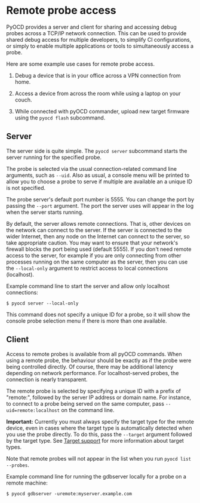 Remote probe access
===================

PyOCD provides a server and client for sharing and accessing debug probes across a TCP/IP
network connection. This can be used to provide shared debug access for multiple developers, to
simplify CI configurations, or simply to enable multiple applications or tools to simultaneously
access a probe.

Here are some example use cases for remote probe access.

1. Debug a device that is in your office across a VPN connection from home.

2. Access a device from across the room while using a laptop on your couch.

3. While connected with pyOCD commander, upload new target firmware using the `pyocd flash`
    subcommand.


Server
------

The server side is quite simple. The `pyocd server` subcommand starts the server running for the
specified probe.

The probe is selected via the usual connection-related command line arguments,
such as `--uid`. Also as usual, a console menu will be printed to allow you to choose a probe to
serve if multiple are available an a unique ID is not specified.

The probe server's default port number is 5555. You can change the port by passing the `--port`
argument. The port the server uses will appear in the log when the server starts running.

By default, the server allows remote connections. That is, other devices on the network can connect
to the server. If the server is connected to the wider Internet, then any node on the Internet can
connect to the server, so take appropriate caution. You may want to ensure that your network's
firewall blocks the port being used (default 5555). If you don't need remote access to the server,
for example if you are only connecting from other processes running on the same computer as the
server, then you can use the `--local-only` argument to restrict access to local connections
(localhost).

Example command line to start the server and allow only localhost connections:

```
$ pyocd server --local-only
```

This command does not specify a unique ID for a probe, so it will show the console probe selection
menu if there is more than one available.


Client
------

Access to remote probes is available from all pyOCD commands. When using a remote probe, the
behaviour should be exactly as if the probe were being controlled directly. Of course, there may
be additional latency depending on network performance. For localhost-served probes, the connection
is nearly transparent.

The remote probe is selected by specifying a unique ID with a prefix of "remote:", followed by the
server IP address or domain name. For instance, to connect to a probe being served on the same
computer, pass `--uid=remote:localhost` on the command line.

**Important:** Currently you must always specify the target type for the remote device, even in
cases where the target type is automatically detected when you use the probe directly. To do this,
pass the `--target` argument followed by the target type. See [Target support](target_support.md)
for more information about target types.

Note that remote probes will not appear in the list when you run `pyocd list --probes`.

Example command line for running the gdbserver locally for a probe on a remote machine:

```
$ pyocd gdbserver -uremote:myserver.example.com
```

